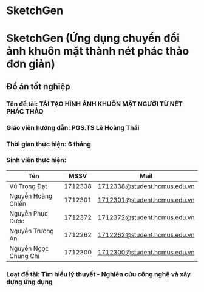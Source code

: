 # SketchGen
# SketchGen (Ứng dụng chuyển đổi ảnh khuôn mặt thành nét phác thảo đơn giản)

## Đồ án tốt nghiệp 

### Tên đề tài: TÁI TẠO HÌNH ẢNH KHUÔN MẶT NGƯỜI TỪ NÉT PHÁC THẢO

### Giáo viên hướng dẫn: PGS.TS Lê Hoàng Thái

### Thời gian thực hiện: 6 tháng

### Sinh viên thực hiện:

| Tên | MSSV | Mail |
| ------------ | ------------- | ------------- |
| Vũ Trọng Đạt | 1712338 | 1712338@student.hcmus.edu.vn |
| Nguyễn Hoàng Chiến | 1712301 | 1712301@student.hcmus.edu.vn |
| Nguyễn Phục Dược | 1712372 | 1712372@student.hcmus.edu.vn |
| Nguyễn Trường An | 1712262 | 1712262@student.hcmus.edu.vn |
| Nguyễn Ngọc Chung Chí | 1712300 | 1712300@student.hcmus.edu.vn |

### Loạt đề tài: Tìm hiểu lý thuyết  - Nghiên cứu công nghệ và xây dựng ứng dụng
